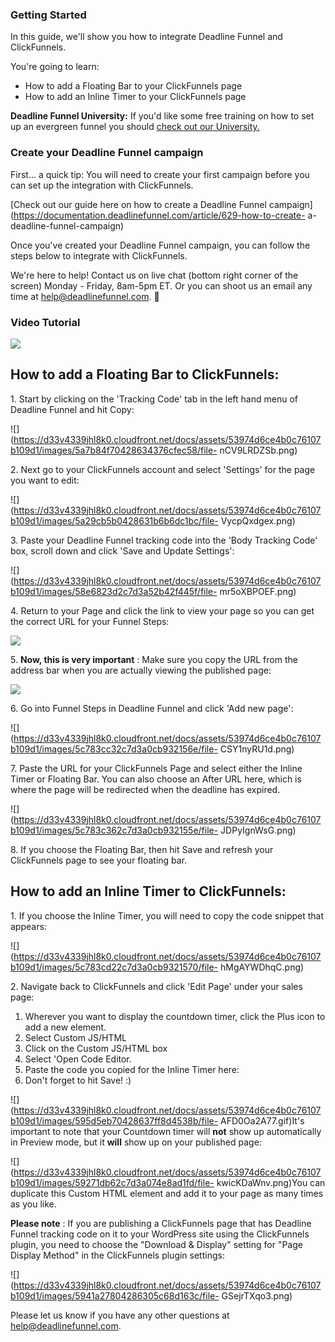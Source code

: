### Getting Started

In this guide, we'll show you how to integrate Deadline Funnel and
ClickFunnels.

You're going to learn:

  * How to add a Floating Bar to your ClickFunnels page
  * How to add an Inline Timer to your ClickFunnels page

**Deadline Funnel University:** If you'd like some free training on how to set
up an evergreen funnel you should [check out our
University.](https://university.deadlinefunnel.com/)

###  Create your Deadline Funnel campaign

First... a quick tip: You will need to create your first campaign before you
can set up the integration with ClickFunnels.

[Check out our guide here on how to create a Deadline Funnel
campaign](https://documentation.deadlinefunnel.com/article/629-how-to-create-
a-deadline-funnel-campaign)

Once you've created your Deadline Funnel campaign, you can follow the steps
below to integrate with ClickFunnels.

We're here to help! Contact us on live chat (bottom right corner of the
screen) Monday - Friday, 8am-5pm ET. Or you can shoot us an email any time at
help@deadlinefunnel.com. 🙂

###

### Video Tutorial

![](https://fast.wistia.com/embed/medias/bn16huqt4h/swatch)

## How to add a Floating Bar to ClickFunnels:

1\.  Start by clicking on the 'Tracking Code' tab in the left hand menu of Deadline Funnel and hit Copy: 

![](https://d33v4339jhl8k0.cloudfront.net/docs/assets/53974d6ce4b0c76107b109d1/images/5a7b84f70428634376cfec58/file-
nCV9LRDZSb.png)


2\. Next go to your ClickFunnels account and select 'Settings' for the page you want to edit: 

![](https://d33v4339jhl8k0.cloudfront.net/docs/assets/53974d6ce4b0c76107b109d1/images/5a29cb5b0428631b6b6dc1bc/file-
VycpQxdgex.png)


3\. Paste your Deadline Funnel tracking code into the 'Body Tracking Code' box, scroll down and click 'Save and Update Settings': 

![](https://d33v4339jhl8k0.cloudfront.net/docs/assets/53974d6ce4b0c76107b109d1/images/58e6823d2c7d3a52b42f445f/file-
mr5oXBPOEF.png)


4\. Return to your Page and click the link to view your page so you can get the correct URL for your Funnel Steps: 

![](https://d33v4339jhl8k0.cloudfront.net/docs/assets/53974d6ce4b0c76107b109d1/images/5a29cbc32c7d3a1a640cb5cf/file-8uyrmhTYNd.png)


5\. **Now, this is very important** : Make sure you copy the URL from the address bar when you are actually viewing the published page: 

![](https://d33v4339jhl8k0.cloudfront.net/docs/assets/53974d6ce4b0c76107b109d1/images/58e68313dd8c8e5c57312e82/file-E6oZvMc5cm.png)


6\. Go into Funnel Steps in Deadline Funnel and click 'Add new page': 

![](https://d33v4339jhl8k0.cloudfront.net/docs/assets/53974d6ce4b0c76107b109d1/images/5c783cc32c7d3a0cb932156e/file-
CSY1nyRU1d.png)


7\. Paste the URL for your ClickFunnels Page and select either the Inline Timer or Floating Bar. You can also choose an After URL here, which is where the page will be redirected when the deadline has expired. 

![](https://d33v4339jhl8k0.cloudfront.net/docs/assets/53974d6ce4b0c76107b109d1/images/5c783c362c7d3a0cb932155e/file-
JDPyIgnWsG.png)


8\. If you choose the Floating Bar, then hit Save and refresh your ClickFunnels page to see your floating bar. 
       

## How to add an Inline Timer to ClickFunnels:

1\.  If you choose the Inline Timer, you will need to copy the code snippet that appears: 

![](https://d33v4339jhl8k0.cloudfront.net/docs/assets/53974d6ce4b0c76107b109d1/images/5c783cd22c7d3a0cb9321570/file-
hMgAYWDhqC.png)


2\. Navigate back to ClickFunnels and click 'Edit Page' under your sales page: 

  1. Wherever you want to display the countdown timer, click the Plus icon to add a new element.
  2. Select Custom JS/HTML
  3. Click on the Custom JS/HTML box
  4. Select 'Open Code Editor. 
  5. Paste the code you copied for the Inline Timer here:
  6. Don't forget to hit Save! :)

![](https://d33v4339jhl8k0.cloudfront.net/docs/assets/53974d6ce4b0c76107b109d1/images/595d5eb70428637ff8d4538b/file-
AFD0Oa2A77.gif)It's important to note that your Countdown timer will **not**
show up automatically in Preview mode, but it **will** show up on your
published page:

![](https://d33v4339jhl8k0.cloudfront.net/docs/assets/53974d6ce4b0c76107b109d1/images/59271db62c7d3a074e8ad1fd/file-
kwicKDaWnv.png)You can duplicate this Custom HTML element and add it to your
page as many times as you like.

**Please note** : If you are publishing a ClickFunnels page that has Deadline
Funnel tracking code on it to your WordPress site using the ClickFunnels
plugin, you need to choose the "Download & Display" setting for "Page Display
Method" in the ClickFunnels plugin settings:

![](https://d33v4339jhl8k0.cloudfront.net/docs/assets/53974d6ce4b0c76107b109d1/images/5941a27804286305c68d163c/file-
GSejrTXqo3.png)

Please let us know if you have any other questions at
[help@deadlinefunnel.com](mailto:mailto:help@deadlinefunnel.com).

